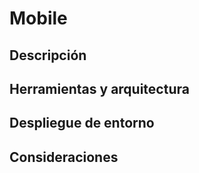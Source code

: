 # Mobile
## Descripción



## Herramientas y arquitectura



## Despliegue de entorno


## Consideraciones
